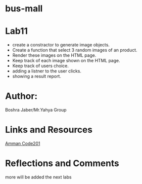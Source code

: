 # bus-mall
# Lab11
* create a constractor to generate image objects.
* Create a function that select 3 random images of an product.
* Render these images on the HTML page.
* Keep track of each image shown on the HTML page.
* Keep track of users choice.
* adding a listner to the user clicks.
* showing a result report.

# Author:
Boshra Jaber/Mr.Yahya Group

# Links and Resources
[Amman Code201](https://github.com/LTUC/amman-201d12)

# Reflections and Comments
more will be added the next labs
